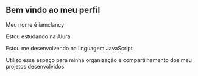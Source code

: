 ## Bem vindo ao meu perfil 
Meu nome é iamclancy

Estou estudando na Alura

Estou me desenvolvendo na linguagem JavaScript

Utilizo esse espaço para minha organização e compartilhamento dos meu projetos desenvolvidos


